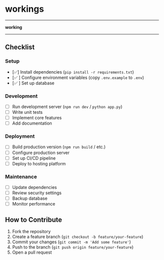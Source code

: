 # workings

---

**working**



---


## Checklist

### Setup
- [✅] Install dependencies (`pip install -r requirements.txt`)
- [✅ ] Configure environment variables (copy `.env.example` to `.env`)
- [✅ ] Set up database 

### Development
- [ ] Run development server (`npm run dev` / `python app.py`)
- [ ] Write unit tests
- [ ] Implement core features
- [ ] Add documentation

### Deployment
- [ ] Build production version (`npm run build` / etc.)
- [ ] Configure production server
- [ ] Set up CI/CD pipeline
- [ ] Deploy to hosting platform

### Maintenance
- [ ] Update dependencies
- [ ] Review security settings
- [ ] Backup database
- [ ] Monitor performance

## How to Contribute
1. Fork the repository
2. Create a feature branch (`git checkout -b feature/your-feature`)
3. Commit your changes (`git commit -m 'Add some feature'`)
4. Push to the branch (`git push origin feature/your-feature`)
5. Open a pull request 